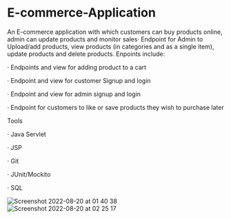 # E-commerce-Application
An E-commerce application with which customers can buy products online, admin can update products and monitor sales· Endpoint for Admin to Upload/add products, view products (in categories and as a single item), update products and delete products. Enpoints include:

· Endpoints and view for adding product to a cart

· Endpoint and view for customer Signup and login

· Endpoint and view for admin signup and login

· Endpoint for customers to like or save products they wish to purchase later

Tools

· Java Servlet

· JSP

· Git

· JUnit/Mockito

· SQL


![Screenshot 2022-08-20 at 01 40 38](https://user-images.githubusercontent.com/100851243/185723900-d10f8ff5-4eae-4a91-834f-a2217f7ec18f.png)
![Screenshot 2022-08-20 at 02 25 17](https://user-images.githubusercontent.com/100851243/185724124-ef82424a-a33d-42c9-9d7b-0e41251e2844.png)


